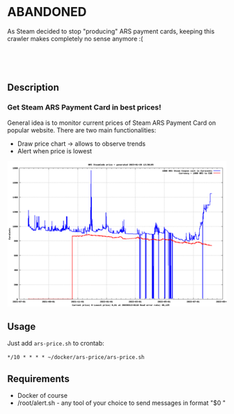 &nbsp;

&nbsp;

# ABANDONED

As Steam decided to stop "producing" ARS payment cards, keeping this crawler makes completely no sense anymore :(

&nbsp;

&nbsp;

## Description

###  Get Steam ARS Payment Card in best prices!

General idea is to monitor current prices of Steam ARS Payment Card on popular website. There are two main functionalities:
- Draw price chart -> allows to observe trends
- Alert when price is lowest

![chart](https://raw.githubusercontent.com/toleksa/docker/main/ars-price/doc/out.png)

## Usage

Just add ```ars-price.sh``` to crontab:

```*/10 * * * * ~/docker/ars-price/ars-price.sh```

## Requirements

- Docker of course
- /root/alert.sh - any tool of your choice to send messages in format "$0 <message>"

